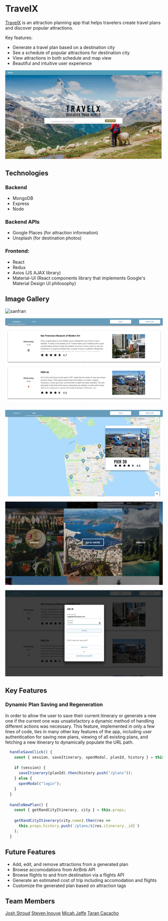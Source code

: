 # TravelX

[TravelX](http://travelx-app.herokuapp.com) is an attraction planning app that helps travelers create travel plans and discover popular attractions.

Key features:

- Generate a travel plan based on a destination city
- See a schedule of popular attractions for destination city
- View attractions in both schedule and map view
- Beautiful and intuitive user experience

![landing page](https://github.com/Fwep/TravelX/blob/master/docs/readme/landing-page.png?raw=true)

## Technologies

### Backend

- MongoDB
- Express
- Node

### Backend APIs

- Google Places (for attraction information)
- Unsplash (for destination photos)

### Frontend:

- React
- Redux
- Axios (JS AJAX library)
- Material-UI (React components library that implements Google's Material Design UI philosophy)

## Image Gallery

![sanfran](https://github.com/Fwep/TravelX/blob/master/docs/readme/sanfran.png)

![schedule](https://github.com/Fwep/TravelX/blob/master/docs/readme/schedule.png)

![map](https://github.com/Fwep/TravelX/blob/master/docs/readme/map.png)

![tiling](https://github.com/Fwep/TravelX/blob/master/docs/readme/tiling.png)

![login](https://github.com/Fwep/TravelX/blob/master/docs/readme/login.png)

## Key Features

### Dynamic Plan Saving and Regeneration

In order to allow the user to save their current itinerary or generate a new one if the current one was unsatisfactory a dynamic method of handling different actions was necessary. This feature, implemented in only a few lines of code, ties in many other key features of the app, including user authentication for saving new plans, viewing of all existing plans, and fetching a new itinerary to dynamically populate the URL path.

```js
  handleSaveClick() {
    const { session, saveItinerary, openModal, planId, history } = this.props;

    if (session) {
      saveItinerary(planId).then(history.push("/plans"));
    } else {
      openModal("login");
    }
  }

  handleNewPlan() {
    const { getRandCityItinerary, city } = this.props;

    getRandCityItinerary(city.name).then(res =>
      this.props.history.push(`/plans/${res.itinerary._id}`)
    );
  }
```

## Future Features

- Add, edit, and remove attractions from a generated plan
- Browse accomodations from AirBnb API
- Browse flights to and from destination via a flights API
- Generate an estimated cost of trip including accomodation and flights
- Customize the generated plan based on attraction tags


## Team Members

[Josh Stroud](link)
[Steven Inouye]()
[Micah Jaffe](https://github.com/micah-jaffe)
[Taran Cacacho]()
